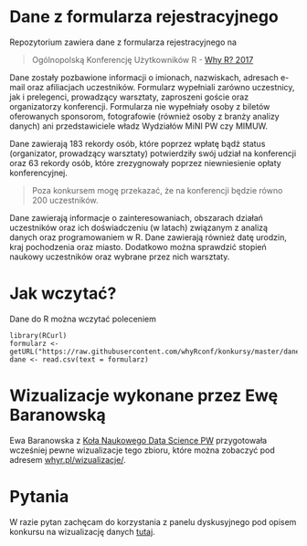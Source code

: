 # Dane z formularza rejestracyjnego

Repozytorium zawiera dane z formularza rejestracyjnego na

> Ogólnopolską Konferencję Użytkowników R - [Why R? 2017](http://whyr.pl/)

Dane zostały pozbawione informacji o imionach, nazwiskach, adresach e-mail oraz afiliacjach uczestników.
Formularz wypełniali zarówno uczestnicy, jak i prelegenci, prowadzący warsztaty, zaproszeni goście oraz organizatorzy konferencji. Formularza nie wypełniały osoby z biletów oferowanych sponsorom, fotografowie (również osoby z branży analizy danych) ani przedstawiciele władz Wydziałów MiNI PW czy MIMUW.

Dane zawierają 183 rekordy osób, które poprzez wpłatę bądź status (organizator, prowadzący warsztaty) potwierdziły swój udział na konferencji oraz 63 rekordy osób, które zrezygnowały poprzez niewniesienie opłaty konferencyjnej.

> Poza konkursem mogę przekazać, że na konferencji będzie równo 200 uczestników.

Dane zawierają informacje o zainteresowaniach, obszarach działań uczestników oraz ich doświadczeniu (w latach) związanym z analizą danych oraz programowaniem w R. Dane zawierają również datę urodzin, kraj pochodzenia oraz miasto. Dodatkowo można sprawdzić stopień naukowy uczestników oraz wybrane przez nich warsztaty.

# Jak wczytać?

Dane do R można wczytać poleceniem

```{r}
library(RCurl)
formularz <- getURL("https://raw.githubusercontent.com/whyRconf/konkursy/master/dane_z_formularza_rejestracyjnego.csv")
dane <- read.csv(text = formularz)
```

# Wizualizacje wykonane przez Ewę Baranowską

Ewa Baranowska z [Koła Naukowego Data Science PW](http://datascience.mini.pw.edu.pl/) przygotowała wcześniej pewne wizualizacje tego zbioru, które można zobaczyć pod adresem [whyr.pl/wizualizacje/](http://whyr.pl/wizualizacje/).

# Pytania

W razie pytan zachęcam do korzystania z panelu dyskusyjnego pod opisem konkursu na wizualizację danych [tutaj](http://whyr.pl/blog/info/2017/09/10/konkurs-PwC.html).